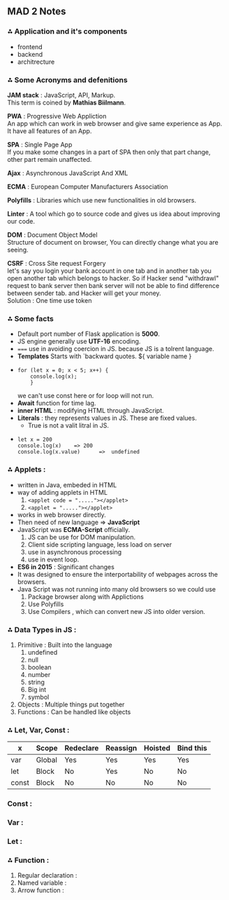 ## MAD 2 Notes
### ⁂ Application and it's components
- frontend
- backend
- architrecture

### ⁂ Some Acronyms and defenitions

**JAM stack** : JavaScript, API, Markup. <br>
              This term is coined by **Mathias Biilmann**.

**PWA** : Progressive Web Appliction <br>
          An app which can work in web browser and give same experience as App. It have all features of an App.

**SPA** : Single Page App<br>
          If you make some changes in a part of SPA then only that part change, other part remain unaffected.

**Ajax** : Asynchronous JavaScript And XML

**ECMA** : European Computer Manufacturers Association

**Polyfills** : Libraries which use new functionalities in old browsers.

**Linter** : A tool which go to source code and gives us idea about improving our code.

**DOM** : Document Object Model<br>
Structure of document on browser, You can directly change what you are seeing.

**CSRF** : Cross Site request Forgery <br>
let's say you login your bank account in one tab and in another tab you open another tab which belongs to hacker. So if Hacker send "withdrawl" request to bank server then bank server will not be able to find difference between sender tab. and Hacker will get your money.<br>
Solution : One time use token

### ⁂ Some facts
- Default port number of Flask application is **5000**.
- JS engine generally use **UTF-16** encoding.
- ```===``` use in avoiding coercion in JS. because JS is a tolrent language.
- **Templates** Starts with `backward quotes.   ${ variable name }
- ```
  for (let x = 0; x < 5; x++) {
      console.log(x);
      }
  ```
  we can't use const here or for loop will not run.
- **Await** function for time lag.
- **inner HTML** : modifying HTML through JavaScript.
- **Literals** : they represents values in JS. These are fixed values.
   - True is not a valit litral in JS.
- ```
  let x = 200
  console.log(x)    => 200
  console.log(x.value)      =>  undefined
  ```


### ⁂ Applets :
- written in Java, embeded in HTML
- way of adding applets in HTML
    1. ```<applet code = "....."></applet>```
    2.  ```<applet = "....."></applet>```
- works in web browser directly.
- Then need of new language => **JavaScript**
- JavaScript was **ECMA-Script** officially.
    1. JS can be use for DOM manipulation.
    2. Client side scripting language, less load on server
    3. use in asynchronous processing
    4. use in event loop.
- **ES6 in 2015** : Significant changes
- It was designed to ensure the interportability of webpages across the browsers.
- Java Script was not running into many old browsers so we could use
    1. Package browser along with Applictions
    2. Use Polyfills
    3. Use Compilers , which can convert new JS into older version.

### ⁂ Data Types in JS :
1. Primitive : Built into the language
     1. undefined
     2. null
     3. boolean
     4. number
     5. string
     6. Big int
     7. symbol
3. Objects : Multiple things put together
4. Functions : Can be handled like objects

### ⁂ Let, Var, Const :

|x|Scope|Redeclare|Reassign|Hoisted|Bind this|
|---|---|---|---|---|---|
|var| Global | Yes | Yes | Yes | Yes|
|let| Block | No | Yes | No | No |
|const| Block | No | No | No | No |

### Const :
### Var :
### Let :

### ⁂ Function :
1. Regular declaration :
2. Named variable :
3. Arrow function :


